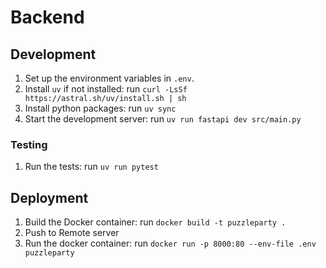 # Backend

## Development
1. Set up the environment variables in `.env`.
2. Install `uv` if not installed: run `curl -LsSf https://astral.sh/uv/install.sh | sh`
3. Install python packages: run `uv sync`
4. Start the development server: run `uv run fastapi dev src/main.py`

### Testing
1. Run the tests: run `uv run pytest`

## Deployment
1. Build the Docker container: run `docker build -t puzzleparty .`
2. Push to Remote server
3. Run the docker container: run `docker run -p 8000:80 --env-file .env puzzleparty`